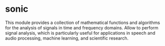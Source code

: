 # sonic
This module provides a collection of mathematical functions and algorithms for the analysis of signals in time and frequency domains. Allow to perform signal analysis, which is particularly useful for applications in speech and audio processing, machine learning, and scientific research.
